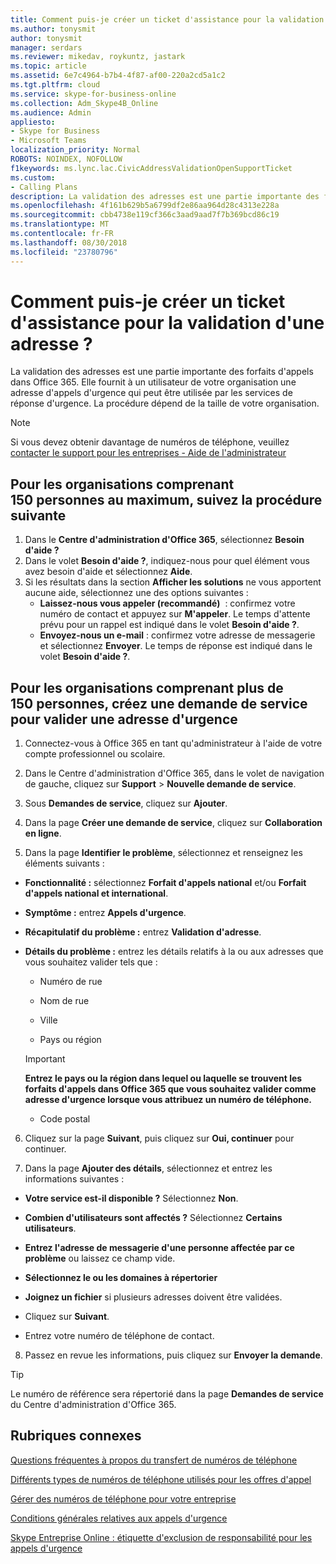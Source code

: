 ```yaml
---
title: Comment puis-je créer un ticket d'assistance pour la validation d'une adresse ?
ms.author: tonysmit
author: tonysmit
manager: serdars
ms.reviewer: mikedav, roykuntz, jastark
ms.topic: article
ms.assetid: 6e7c4964-b7b4-4f87-af00-220a2cd5a1c2
ms.tgt.pltfrm: cloud
ms.service: skype-for-business-online
ms.collection: Adm_Skype4B_Online
ms.audience: Admin
appliesto:
- Skype for Business
- Microsoft Teams
localization_priority: Normal
ROBOTS: NOINDEX, NOFOLLOW
f1keywords: ms.lync.lac.CivicAddressValidationOpenSupportTicket
ms.custom:
- Calling Plans
description: La validation des adresses est une partie importante des forfaits d'appels dans Office 365. Elle fournit à un utilisateur de votre organisation une adresse d'appels d'urgence qui peut être utilisée par les services de réponse d'urgence.
ms.openlocfilehash: 4f161b629b5a6799df2e86aa964d28c4313e228a
ms.sourcegitcommit: cbb4738e119cf366c3aad9aad7f7b369bcd86c19
ms.translationtype: MT
ms.contentlocale: fr-FR
ms.lasthandoff: 08/30/2018
ms.locfileid: "23780796"
---
```

# <a name="how-do-i-create-a-support-ticket-for-address-validation"></a>Comment puis-je créer un ticket d'assistance pour la validation d'une adresse ?

La validation des adresses est une partie importante des forfaits d'appels dans Office 365. Elle fournit à un utilisateur de votre organisation une adresse d'appels d'urgence qui peut être utilisée par les services de réponse d'urgence. La procédure dépend de la taille de votre organisation.

> [!NOTE]
> Si vous devez obtenir davantage de numéros de téléphone, veuillez [contacter le support pour les entreprises - Aide de l'administrateur](https://support.office.com/article/32a17ca7-6fa0-4870-8a8d-e25ba4ccfd4b)


## <a name="for-organizations-150-or-less-follow-these-steps"></a>Pour les organisations comprenant 150 personnes au maximum, suivez la procédure suivante
1. Dans le **Centre d'administration d'Office 365**, sélectionnez **Besoin d'aide ?**
2. Dans le volet **Besoin d'aide ?**, indiquez-nous pour quel élément vous avez besoin d'aide et sélectionnez **Aide**.
3. Si les résultats dans la section **Afficher les solutions** ne vous apportent aucune aide, sélectionnez une des options suivantes :
    - **Laissez-nous vous appeler (recommandé)**  : confirmez votre numéro de contact et appuyez sur **M'appeler**. Le temps d'attente prévu pour un rappel est indiqué dans le volet **Besoin d'aide ?**.
    - **Envoyez-nous un e-mail** : confirmez votre adresse de messagerie et sélectionnez **Envoyer**. Le temps de réponse est indiqué dans le volet **Besoin d'aide ?**.

## <a name="for-organizations-with-more-than-150-users-create-a-service-request-to-validate-an-emergency-address"></a>Pour les organisations comprenant plus de 150 personnes, créez une demande de service pour valider une adresse d'urgence

1. Connectez-vous à Office 365 en tant qu'administrateur à l'aide de votre compte professionnel ou scolaire.
    
2. Dans le Centre d'administration d'Office 365, dans le volet de navigation de gauche, cliquez sur **Support** > **Nouvelle demande de service**.
    
3. Sous **Demandes de service**, cliquez sur **Ajouter**.
    
4. Dans la page **Créer une demande de service**, cliquez sur **Collaboration en ligne**.
    
5. Dans la page **Identifier le problème**, sélectionnez et renseignez les éléments suivants :
    
  - **Fonctionnalité :** sélectionnez **Forfait d'appels national** et/ou **Forfait d'appels national et international**.
    
  - **Symptôme :** entrez **Appels d'urgence**.
    
  - **Récapitulatif du problème :** entrez **Validation d'adresse**.
    
  - **Détails du problème :** entrez les détails relatifs à la ou aux adresses que vous souhaitez valider tels que :
    
      - Numéro de rue
    
      - Nom de rue
    
      - Ville
    
      - Pays ou région
    
    > [!IMPORTANT]
    > **Entrez le pays ou la région dans lequel ou laquelle se trouvent les forfaits d'appels dans Office 365 que vous souhaitez valider comme adresse d'urgence lorsque vous attribuez un numéro de téléphone.**
  
      - Code postal
    
6. Cliquez sur la page **Suivant**, puis cliquez sur **Oui, continuer** pour continuer.
    
7. Dans la page **Ajouter des détails**, sélectionnez et entrez les informations suivantes :
    
  - **Votre service est-il disponible ?** Sélectionnez **Non**.
    
  - **Combien d'utilisateurs sont affectés ?** Sélectionnez **Certains utilisateurs**.
    
  - **Entrez l'adresse de messagerie d'une personne affectée par ce problème** ou laissez ce champ vide.
    
  - **Sélectionnez le ou les domaines à répertorier**
    
  - **Joignez un fichier** si plusieurs adresses doivent être validées.
    
  - Cliquez sur **Suivant**.
    
  - Entrez votre numéro de téléphone de contact.
    
8. Passez en revue les informations, puis cliquez sur **Envoyer la demande**.
    
> [!TIP]
> Le numéro de référence sera répertorié dans la page **Demandes de service** du Centre d'administration d'Office 365.
  
## <a name="related-topics"></a>Rubriques connexes
[Questions fréquentes à propos du transfert de numéros de téléphone](/microsoftteams/transferring-phone-numbers-common-questions)

[Différents types de numéros de téléphone utilisés pour les offres d'appel](/microsoftteams/different-kinds-of-phone-numbers-used-for-calling-plans)

[Gérer des numéros de téléphone pour votre entreprise](/microsoftteams/manage-phone-numbers-for-your-organization)

[Conditions générales relatives aux appels d'urgence](/microsoftteams/emergency-calling-terms-and-conditions)

[Skype Entreprise Online : étiquette d'exclusion de responsabilité pour les appels d'urgence](https://github.com/MicrosoftDocs/OfficeDocs-SkypeForBusiness/blob/live/Skype/SfbOnline/downloads/emergency-calling/emergency-calling-label-(en-us)-(v.1.0).zip?raw=true)

  
 